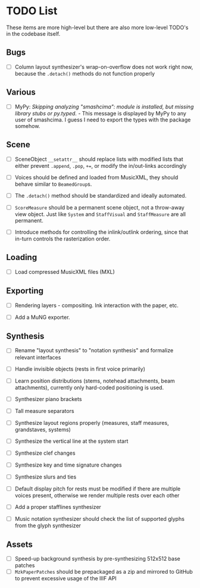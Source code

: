 # TODO List

These items are more high-level but there are also more low-level TODO's in the codebase itself.


## Bugs

- [ ] Column layout synthesizer's wrap-on-overflow does not work right now, because the `.detach()` methods do not function properly


## Various

- [ ] MyPy: *Skipping analyzing "smashcima": module is installed, but missing library stubs or py.typed.* - This message is displayed by MyPy to any user of smashcima. I guess I need to export the types with the package somehow.


## Scene

- [ ] SceneObject `__setattr__` should replace lists with modified lists that either prevent `.append`, `.pop`, `+=`, or modify the in/out-links accordingly
- [ ] Voices should be defined and loaded from MusicXML, they should behave similar to `BeamedGroup`s.
- [ ] The `.detach()` method should be standardized and ideally automated.
- [ ] `ScoreMeasure` should be a permanent scene object, not a throw-away view object. Just like `System` and `StaffVisual` and `StaffMeasure` are all permanent.
- [ ] Introduce methods for controlling the inlink/outlink ordering, since that in-turn controls the rasterization order.


## Loading

- [ ] Load compressed MusicXML files (MXL)


## Exporting

- [ ] Rendering layers - compositing. Ink interaction with the paper, etc.
- [ ] Add a MuNG exporter.


## Synthesis

- [ ] Rename "layout synthesis" to "notation synthesis" and formalize relevant interfaces
- [ ] Handle invisible objects (rests in first voice primarily)
- [ ] Learn position distributions (stems, notehead attachments, beam attachments), currently only hard-coded positioning is used.
- [ ] Synthesizer piano brackets
- [ ] Tall measure separators
- [ ] Synthesize layout regions properly (measures, staff measures, grandstaves, systems)
- [ ] Synthesize the vertical line at the system start
- [ ] Synthesize clef changes
- [ ] Synthesize key and time signature changes
- [ ] Synthesize slurs and ties
- [ ] Default display pitch for rests must be modified if there are multiple voices present, otherwise we render multiple rests over each other
- [ ] Add a proper stafflines synthesizer
- [ ] Music notation synthesizer should check the list of supported glyphs from the glyph synthesizer


## Assets

- [ ] Speed-up background synthesis by pre-synthesizing 512x512 base patches
- [ ] `MzkPaperPatches` should be prepackaged as a zip and mirrored to GitHub to prevent excessive usage of the IIIF API

